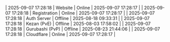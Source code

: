 | 2025-09-07 17:28:18 | Website | Online | 2025-09-07 17:28:17 |
| 2025-09-07 17:28:18 | Registration | Online | 2025-09-07 17:28:17 |
| 2025-09-07 17:28:18 | Auth Server | Offline | 2025-08-18 09:33:31 |
| 2025-09-07 17:28:18 | Kezan (PvE) | Offline | 2025-08-03 17:58:02 |
| 2025-09-07 17:28:18 | Gurubashi (PvP) | Offline | 2025-08-23 21:44:06 |
| 2025-09-07 17:28:18 | Cloudflare | Online | 2025-09-07 17:28:17 |
